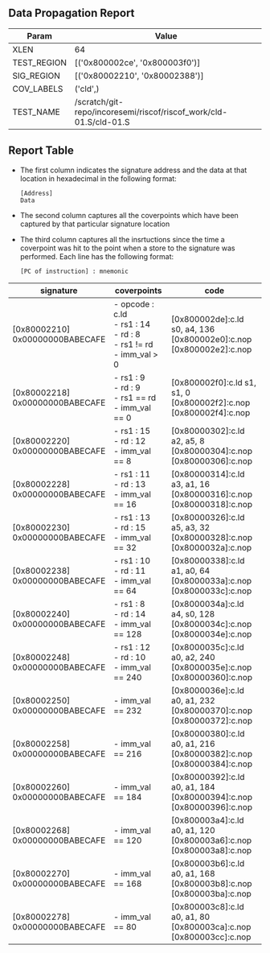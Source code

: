 
## Data Propagation Report

| Param       | Value    |
|-------------|----------|
| XLEN        | 64      |
| TEST_REGION | [('0x800002ce', '0x800003f0')]      |
| SIG_REGION  | [('0x80002210', '0x80002388')]      |
| COV_LABELS  | ('cld',)      |
| TEST_NAME   | /scratch/git-repo/incoresemi/riscof/riscof_work/cld-01.S/cld-01.S    |

## Report Table

- The first column indicates the signature address and the data at that location in hexadecimal in the following format: 
  ```
  [Address]
  Data
  ```

- The second column captures all the coverpoints which have been captured by that particular signature location

- The third column captures all the insrtuctions since the time a coverpoint was
  hit to the point when a store to the signature was performed. Each line has
  the following format:
  ```
  [PC of instruction] : mnemonic
  ```

|            signature             |                                   coverpoints                                    |                                      code                                      |
|----------------------------------|----------------------------------------------------------------------------------|--------------------------------------------------------------------------------|
|[0x80002210]<br>0x00000000BABECAFE|- opcode : c.ld<br> - rs1 : 14<br> - rd : 8<br> - rs1 != rd<br> - imm_val > 0<br> |[0x800002de]:c.ld s0, a4, 136<br> [0x800002e0]:c.nop<br> [0x800002e2]:c.nop<br> |
|[0x80002218]<br>0x00000000BABECAFE|- rs1 : 9<br> - rd : 9<br> - rs1 == rd<br> - imm_val == 0<br>                     |[0x800002f0]:c.ld s1, s1, 0<br> [0x800002f2]:c.nop<br> [0x800002f4]:c.nop<br>   |
|[0x80002220]<br>0x00000000BABECAFE|- rs1 : 15<br> - rd : 12<br> - imm_val == 8<br>                                   |[0x80000302]:c.ld a2, a5, 8<br> [0x80000304]:c.nop<br> [0x80000306]:c.nop<br>   |
|[0x80002228]<br>0x00000000BABECAFE|- rs1 : 11<br> - rd : 13<br> - imm_val == 16<br>                                  |[0x80000314]:c.ld a3, a1, 16<br> [0x80000316]:c.nop<br> [0x80000318]:c.nop<br>  |
|[0x80002230]<br>0x00000000BABECAFE|- rs1 : 13<br> - rd : 15<br> - imm_val == 32<br>                                  |[0x80000326]:c.ld a5, a3, 32<br> [0x80000328]:c.nop<br> [0x8000032a]:c.nop<br>  |
|[0x80002238]<br>0x00000000BABECAFE|- rs1 : 10<br> - rd : 11<br> - imm_val == 64<br>                                  |[0x80000338]:c.ld a1, a0, 64<br> [0x8000033a]:c.nop<br> [0x8000033c]:c.nop<br>  |
|[0x80002240]<br>0x00000000BABECAFE|- rs1 : 8<br> - rd : 14<br> - imm_val == 128<br>                                  |[0x8000034a]:c.ld a4, s0, 128<br> [0x8000034c]:c.nop<br> [0x8000034e]:c.nop<br> |
|[0x80002248]<br>0x00000000BABECAFE|- rs1 : 12<br> - rd : 10<br> - imm_val == 240<br>                                 |[0x8000035c]:c.ld a0, a2, 240<br> [0x8000035e]:c.nop<br> [0x80000360]:c.nop<br> |
|[0x80002250]<br>0x00000000BABECAFE|- imm_val == 232<br>                                                              |[0x8000036e]:c.ld a0, a1, 232<br> [0x80000370]:c.nop<br> [0x80000372]:c.nop<br> |
|[0x80002258]<br>0x00000000BABECAFE|- imm_val == 216<br>                                                              |[0x80000380]:c.ld a0, a1, 216<br> [0x80000382]:c.nop<br> [0x80000384]:c.nop<br> |
|[0x80002260]<br>0x00000000BABECAFE|- imm_val == 184<br>                                                              |[0x80000392]:c.ld a0, a1, 184<br> [0x80000394]:c.nop<br> [0x80000396]:c.nop<br> |
|[0x80002268]<br>0x00000000BABECAFE|- imm_val == 120<br>                                                              |[0x800003a4]:c.ld a0, a1, 120<br> [0x800003a6]:c.nop<br> [0x800003a8]:c.nop<br> |
|[0x80002270]<br>0x00000000BABECAFE|- imm_val == 168<br>                                                              |[0x800003b6]:c.ld a0, a1, 168<br> [0x800003b8]:c.nop<br> [0x800003ba]:c.nop<br> |
|[0x80002278]<br>0x00000000BABECAFE|- imm_val == 80<br>                                                               |[0x800003c8]:c.ld a0, a1, 80<br> [0x800003ca]:c.nop<br> [0x800003cc]:c.nop<br>  |
